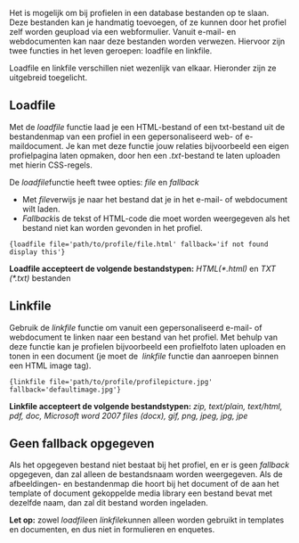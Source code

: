 Het is mogelijk om bij profielen in een database bestanden op te slaan.
Deze bestanden kan je handmatig toevoegen, of ze kunnen door het profiel
zelf worden geupload via een webformulier. Vanuit e-mail- en
webdocumenten kan naar deze bestanden worden verwezen. Hiervoor zijn
twee functies in het leven geroepen: loadfile en linkfile.

Loadfile en linkfile verschillen niet wezenlijk van elkaar. Hieronder
zijn ze uitgebreid toegelicht.

Loadfile
--------

Met de *loadfile* functie laad je een HTML-bestand of een txt-bestand
uit de bestandenmap van een profiel in een gepersonaliseerd web- of
e-maildocument. Je kan met deze functie jouw relaties bijvoorbeeld een
eigen profielpagina laten opmaken, door hen een *.txt*-bestand te laten
uploaden met hierin CSS-regels.

De *loadfile*functie heeft twee opties: *file* en *fallback*

-   Met *file*verwijs je naar het bestand dat je in het e-mail- of
    webdocument wilt laden.
-   *Fallback*is de tekst of HTML-code die moet worden weergegeven als
    het bestand niet kan worden gevonden in het profiel. 

`{loadfile file='path/to/profile/file.html' fallback='if not found display this'}`

****Loadfile accepteert de volgende bestandstypen:**** *HTML(\*.html)*
en *TXT (\*.txt)* bestanden

Linkfile
--------

Gebruik de *linkfile* functie om vanuit een gepersonaliseerd e-mail- of
webdocument te linken naar een bestand van het profiel. Met behulp van
deze functie kan je profielen bijvoorbeeld een profielfoto laten
uploaden en tonen in een document (je moet de  *linkfile* functie dan
aanroepen binnen een HTML image tag).

`{linkfile file='path/to/profile/profilepicture.jpg' fallback='defaultimage.jpg'}`

****Linkfile accepteert de volgende bestandstypen:**** *zip, text/plain,
text/html, pdf, doc, Microsoft word 2007 files (docx), gif, png, jpeg,
jpg, jpe*

Geen fallback opgegeven
-----------------------

Als het opgegeven bestand niet bestaat bij het profiel, en er is geen
*fallback* opgegeven, dan zal alleen de bestandsnaam worden weergegeven.
Als de afbeeldingen- en bestandenmap die hoort bij het document of de
aan het template of document gekoppelde media library een bestand bevat
met dezelfde naam, dan zal dit bestand worden ingeladen.

**Let op:** zowel *loadfile*en *linkfile*kunnen alleen worden gebruikt
in templates en documenten, en dus niet in formulieren en enquetes.
